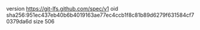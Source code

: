 version https://git-lfs.github.com/spec/v1
oid sha256:951ec437eb40b6b4019163ae77ec4ccb1f8c81b89d6279f631584cf70379da6d
size 506
